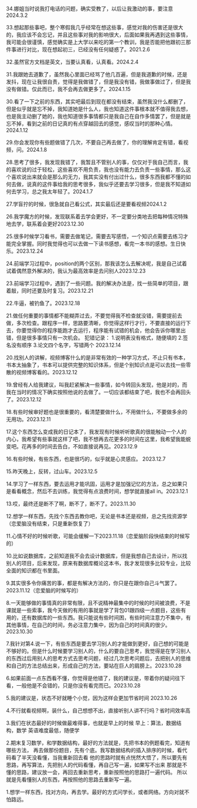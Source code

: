 34.娜姐当时说我打电话的问题，确实受教了，以后让我激动的事，要注意2024.3.2

33.想起那些事吧，整个寒假我几乎经常在想这些事，感觉对我的伤害还是很大的，我应该不会忘记，并且这些事对我的影响很大，后面如果我再遇到这些事情，我可能会很谨慎，感觉确实是上大学以来吃的第一个教训，我是否能把他跟初三那件事进行对比，现在想起初三，已经没有任何疑惑了。2021.2.6

32.虽然官方文档是英文，当要认真看，认真看。2024.2.4

31.我跟她去道歉了，虽然我心里面已经骂了他几百遍，但是我道歉的时候，还是发抖，现在让我很自责，觉得是我做错了，但是我没有错，我做事做过了，但是我没有做错。仅此而已，我不会再去做更多了。2024.1.15

30.看了一下之前的东西，其实吧最后到现在都没有结束，虽然我没什么都删了，但是似乎就是忘不掉，我知道她是什么人，我也知道这件事根本就不值得我去想，也是我主动删了她的，我也知道很多事情都只是我自己在自作多情罢了，但是就是忘不掉，看到之前的日记真的有点穿越回去的感觉，感叹当时的那种心情。2024.1.12

29.你会发现你有些题做错了几次，不要自己再去做了，你的理解肯定有错，看视频，问。2024.1.8

28.思考了很多，我发现我错了，我暂且不管别人的事，仅仅对于我自己而言，我的喜欢说的过于轻松，这些喜欢不用负责，我也没有能力去负责一些事情，那么这个喜欢说出来就会是那么的无力，我其实没有付出过什么，很多东西我都不懂的如何去做，说真的这件事给我的思考很多，我似乎还要去学习很多，但是我不知道如何去学习，总之我太年轻了。2024.1.7

27.学盲拧的时候，很急就自己看公式，其实最后还是要看视频2024.1.2

26.我学魔方的时候，发现联系着去学会更好，不一定要分类地去把每种情况特殊地去学，联系着会更好2023.12.30

25.很多时候学习看书，需要去做笔记，需要去写感悟，一个知识点需要去练习才能完全掌握。同时我觉得也可以去做一下读书感想，看完一本书的感想。生日快乐。2023.12.24

24.前端学习过程中，position的两个区别，那我该怎么去解决呢，我是自己试着试着偶然意外解决的，我认为最高效率是去问别人2023.12.23

23.前端学习过程中，遇到了一些问题。我的解决办法是，找一些简单的项目，跟着敲，同时还要及时复习。2023.12.21

22.牛逼，被钓鱼了。2023.12.18

21.做任何重要的事情都不能糊弄过去，不要觉得我不检查就没错，需要提前去做，多次检查。跟程序一样，思路要清晰，你觉得这样行才行，不要直接的运行下去，你要觉得你的程序能跑才去运行，程序能有试错的机会，他会告诉你哪里出错，但是很多事情只有一次机会。
犯错记录：
1.说明表没有格式，随便填的
2.签名没有顺序
3.论文四个名字，写错两个
2023.12.14

20.找别人的讲解，视频博客什么的是非常有效的一种学习方式，不止只有书本，书本太抽象了，书本可以提供完整的知识体系，但是个别知识点是可以去找一些零散的视频博客看的。2023.12.12

19.曾经有人给我建议，叫我赶紧解决一些事情，如今转回头发现，他是对的，而我在当时的情况下确实按照他说的去做了。一切应该都结束了吧，我也不会再回头了。2023.12.12

18.有些时候审好题也是很重要的，看清楚要做什么，不用做什么，不要做多余的无用功。2023.12.11

17.这个东西怎么变成我的日记本了，我发现有时候听听歌真的很能触动一个人的内心，我希望有些事就这样了吧，我不想再去花更多的时间在这里，我希望我能蜕变吧。花再多的时间去告白，不如直接说再见。2023.12.9

16.有些时候，有些东西，也是很巧的，似乎就是心灵感应。 2023.12.7

15.昨天晚上，反转，过山车。2023.12.5

14.学习了一样东西，要去运用才能巩固，运用才是加强记忆的方法，总之如果只是看看概念，然后不去训练，我觉得有点浪费时间，想学就直接all in。2023.12.1

13.哎，最终还是断不了啊，断不了，断不了。2023.11.30

12.想学一样东西，先找个东西去教你吧，无论是书本还是视频，总之先找资源学（恋爱脑没有结束，只是重新恢复了）

11.心情不好的时候听歌，可能会缓解一下2023.11.18（恋爱脑阶段快结束的时候写的）

10.比如说数据库，之前知道我不会去设计数据库，但是我想自己去设计，所以找别人的项目，后来发现，原来有数据库概论这本书，我才发现很多比较专业，比较全面的知识都在书里面。

9.其实很多令你痛苦的事，都是有解决方法的，你只是在跟你自己斗气罢了。2023.11.12（恋爱脑的时候写的）

8.一天能够做的事情真的非常有限，且不说精神最集中的时候的时间被浪费，不是课就是一些索事，我今天做的有用的事就是学了背包01跟四级一点题目，这些有用的，还有数据库的一些东西。我只能说有些时间困，有些时间注意力不集中，有其他事情，在自己的时间，务必注意力集中，因为自己的时间真的很少。2023.10.30

7.我针对第4.说一下，有些东西是要去学习别人的才能做到更好，自己想的可能是不够好的。但是什么时候要学习别人的，什么的要自己思考，我觉得是在学习别人的东西过后用别人的思考方式去思考问题，经过几次思考问题后，去把别人的思维和自己的方法总结出来，形成自己的方法，要站在巨人的肩膀上。2023.10.28

6.如果前面一点东西看不懂，你觉得是他错了，我的建议是，带着你的疑问往下看，一般他是不会错的，只是你没有看完而已。2023.10.28

5.我的建议是，状态不好就睡个小觉，因为这样会更加节省时间   2023.10.26

4.不行就看视频啊，装什么，自己想想不出，直接听别人讲不行吗？省时间效率高

3.我们在状态最好的时候做最难得事，也就是早上的时候
早上：算法，数据结构，数学
英语难度最低，随便学

2.期末复习数学，和学数据结构，最好的方法就是，先把书本的例题看完，知道有哪些方法，
再去做那份题目，先有个底。我写数据结构的插入排序的时候，看代码看了半天没看懂，当我重新回去看
他的思路时就有点恍然大悟了，所以要先有思路，再写算法，先把别人的代码看懂，再自己写一遍，如果写不出来
那就是不懂的思路，建议放一会，再回去重新思考，重新按照他的思路打一遍代码。
所以就是先看懂别人的东西，再按照他的思路去重新写一遍。

1.想学一样东西，找对方向，再去学。最好的方式问学长，或者网络。方向对就不怕路远。
